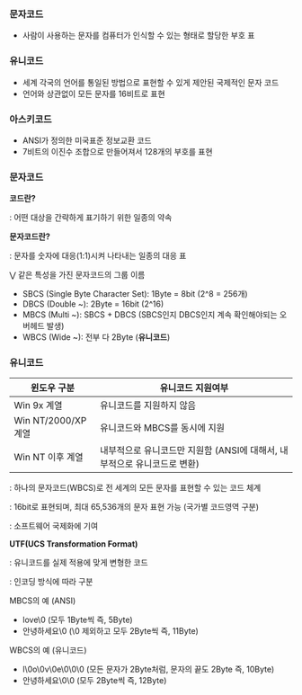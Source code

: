### 문자코드

- 사람이 사용하는 문자를 컴퓨터가 인식할 수 있는 형태로 할당한 부호 표

### 유니코드

- 세계 각국의 언어를 통일된 방법으로 표현할 수 있게 제안된 국제적인 문자 코드
- 언어와 상관없이 모든 문자를 16비트로 표현

### 아스키코드

- ANSI가 정의한 미국표준 정보교환 코드
- 7비트의 이진수 조합으로 만들어져서 128개의 부호를 표현

### 문자코드

**코드란?**

: 어떤 대상을 간략하게 표기하기 위한 일종의 약속

**문자코드란?**

: 문자를 숫자에 대응(1:1)시켜 나타내는 일종의 대응 표

⋁ 같은 특성을 가진 문자코드의 그룹 이름

- SBCS (Single Byte Character Set): 1Byte = 8bit (2^8 = 256개)
- DBCS (Double ~): 2Byte = 16bit (2^16)
- MBCS (Multi ~): SBCS + DBCS (SBCS인지 DBCS인지 계속 확인해야되는 오버헤드 발생)
- WBCS (Wide ~): 전부 다 2Byte (**유니코드**)

### 유니코드

| **윈도우 구분** | **유니코드 지원여부** |
| --- | --- |
| Win 9x 계열 | 유니코드를 지원하지 않음 |
| Win NT/2000/XP 계열 | 유니코드와 MBCS를 동시에 지원 |
| Win NT 이후 계열 | 내부적으로 유니코드만 지원함 (ANSI에 대해서, 내부적으로 유니코드로 변환) |

: 하나의 문자코드(WBCS)로 전 세계의 모든 문자를 표현할 수 있는 코드 체계

: 16bit로 표현되며, 최대 65,536개의 문자 표현 가능 (국가별 코드영역 구분)

: 소프트웨어 국제화에 기여

**UTF(UCS Transformation Format)**

: 유니코드를 실제 적용에 맞게 변형한 코드

: 인코딩 방식에 따라 구분

MBCS의 예 (ANSI)

- love\0 (모두 1Byte씩 즉, 5Byte)
- 안녕하세요\0 (\0 제외하고 모두 2Byte씩 즉, 11Byte)

WBCS의 예 (유니코드)

- l\0o\0v\0e\0\0\0 (모든 문자가 2Byte처럼, 문자의 끝도 2Byte 즉, 10Byte)
- 안녕하세요\0\0 (모두 2Byte씩 즉, 12Byte)